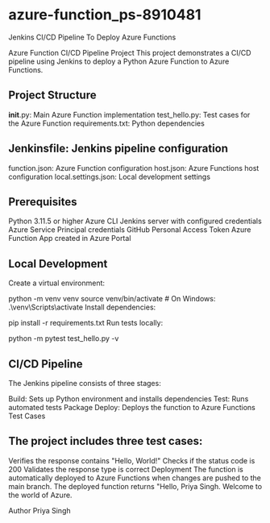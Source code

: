 # azure-function_ps-8910481
Jenkins CI/CD Pipeline To Deploy Azure Functions

Azure Function CI/CD Pipeline Project
This project demonstrates a CI/CD pipeline using Jenkins to deploy a Python Azure Function to Azure Functions.

## Project Structure
__init__.py: Main Azure Function implementation
test_hello.py: Test cases for the Azure Function
requirements.txt: Python dependencies

## Jenkinsfile: Jenkins pipeline configuration
function.json: Azure Function configuration
host.json: Azure Functions host configuration
local.settings.json: Local development settings

## Prerequisites
Python 3.11.5 or higher
Azure CLI
Jenkins server with configured credentials
Azure Service Principal credentials
GitHub Personal Access Token
Azure Function App created in Azure Portal

## Local Development
Create a virtual environment:

python -m venv venv
source venv/bin/activate  # On Windows: .\venv\Scripts\activate
Install dependencies:

pip install -r requirements.txt
Run tests locally:

python -m pytest test_hello.py -v

## CI/CD Pipeline
The Jenkins pipeline consists of three stages:

Build: Sets up Python environment and installs dependencies
Test: Runs automated tests
Package
Deploy: Deploys the function to Azure Functions
Test Cases

## The project includes three test cases:

Verifies the response contains "Hello, World!"
Checks if the status code is 200
Validates the response type is correct
Deployment
The function is automatically deployed to Azure Functions when changes are pushed to the main branch. The deployed function returns "Hello, Priya Singh. Welcome to the world of Azure.


Author
Priya Singh
